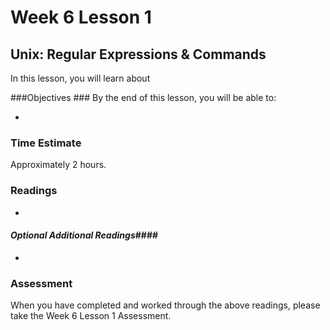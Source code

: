 # Week 6 Lesson 1 #
## Unix: Regular Expressions & Commands ##

In this lesson, you will learn about 

###Objectives ###
By the end of this lesson, you will be able to:

- 

### Time Estimate ###

Approximately 2 hours.

### Readings ####

- 

#### *Optional Additional Readings*####

- 


### Assessment ###

When you have completed and worked through the above readings, please take the Week 6 Lesson 1 Assessment.
